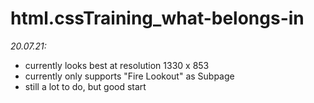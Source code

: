 # html.cssTraining_what-belongs-in

*20.07.21:*

- currently looks best at resolution 1330 x 853
- currently only supports "Fire Lookout" as Subpage
- still a lot to do, but good start 
